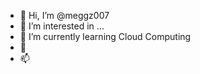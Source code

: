 - 👋 Hi, I’m @meggz007
- 👀 I’m interested in ...
- 🌱 I’m currently learning Cloud Computing
- 💞️ 
- 📫 

<!---
meggz007/meggz007 is a ✨ special ✨ repository because its `README.md` (this file) appears on your GitHub profile.
You can click the Preview link to take a look at your changes.
--->
